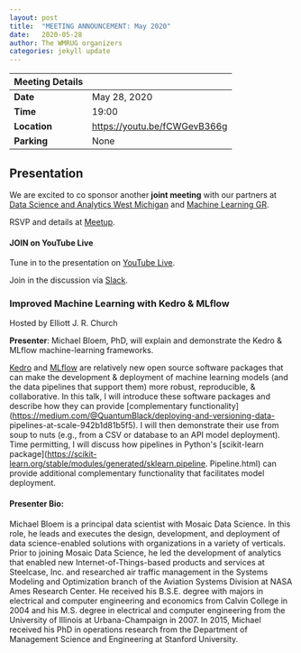```yaml
---
layout: post
title:  "MEETING ANNOUNCEMENT: May 2020"
date:   2020-05-28
author: The WMRUG organizers
categories: jekyll update
---
```


| Meeting Details           ||
|:-----------|:--------------|
|**Date**    |May 28, 2020|
|**Time**    |19:00          |
|**Location**|https://youtu.be/fCWGevB366g
|**Parking** |None|

## Presentation

We are excited to co sponsor another **joint meeting** with our partners at
[Data Science and Analytics West Michigan](https://www.meetup.com/Data-Science-and-Analytics-West-Michigan/events/269166865/)
and  [Machine Learning GR](https://www.meetup.com/GRAIML/).

RSVP and details at [Meetup](https://www.meetup.com/Data-Science-and-Analytics-West-Michigan/events/270553236/).

#### JOIN on YouTube Live

Tune in to the presentation on [YouTube Live](https://youtu.be/fCWGevB366g).

Join in the discussion via [Slack](https://join.slack.com/t/bdieventsworkspace/shared_invite/zt-en211de9-6NnNMMCpZvGElZPcSK6UFQ).

### Improved Machine Learning with Kedro & MLflow

Hosted by
Elliott J. R. Church

__Presenter__: Michael Bloem, PhD, will explain and demonstrate the Kedro & MLflow
machine-learning frameworks.


[Kedro](https://kedro.readthedocs.io/en/latest/index.html) and 
[MLflow](https://www.mlflow.org/docs/latest/index.html) are relatively new open
source software packages that can make the development & deployment of
machine learning models (and the data pipelines that support them) more
robust, reproducible, & collaborative. In this talk, I will introduce
these software packages and describe how they can provide 
[complementary functionality](https://medium.com/@QuantumBlack/deploying-and-versioning-data-
pipelines-at-scale-942b1d81b5f5). I will then demonstrate their use from
soup to nuts (e.g., from a CSV or database to an API model deployment).
Time permitting, I will discuss how pipelines in Python's [scikit-learn
package](https://scikit-learn.org/stable/modules/generated/sklearn.pipeline.
Pipeline.html) can provide additional complementary functionality that
facilitates model deployment.

#### Presenter Bio:

Michael Bloem is a principal data scientist with Mosaic Data Science. In
this role, he leads and executes the design, development, and deployment
of data science-enabled solutions with organizations in a variety of
verticals. Prior to joining Mosaic Data Science, he led the development
of analytics that enabled new Internet-of-Things-based products and
services at Steelcase, Inc. and researched air traffic management in the
Systems Modeling and Optimization branch of the Aviation Systems
Division at NASA Ames Research Center. He received his B.S.E. degree
with majors in electrical and computer engineering and economics from
Calvin College in 2004 and his M.S. degree in electrical and computer
engineering from the University of Illinois at Urbana-Champaign in 2007.
In 2015, Michael received his PhD in operations research from the
Department of Management Science and Engineering at Stanford University.
